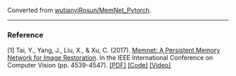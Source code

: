 Converted from [wutianyiRosun/MemNet_Pytorch](https://github.com/wutianyiRosun/MemNet_Pytorch/tree/1c53dbe754da8cc9571a2057a71bd816a87cac79).

---

### Reference
[1] Tai, Y., Yang, J., Liu, X., & Xu, C. (2017). [Memnet: A Persistent Memory Network for Image Restoration](https://ieeexplore.ieee.org/document/8237748/). In the IEEE International Conference on Computer Vision (pp. 4539-4547). [[PDF]](http://cvlab.cse.msu.edu/pdfs/Image_Restoration%20using_Persistent_Memory_Network.pdf) [[Code]](https://github.com/tyshiwo/MemNet) [[Video]](https://www.youtube.com/watch?v=_Ny-nv6J2rM)

